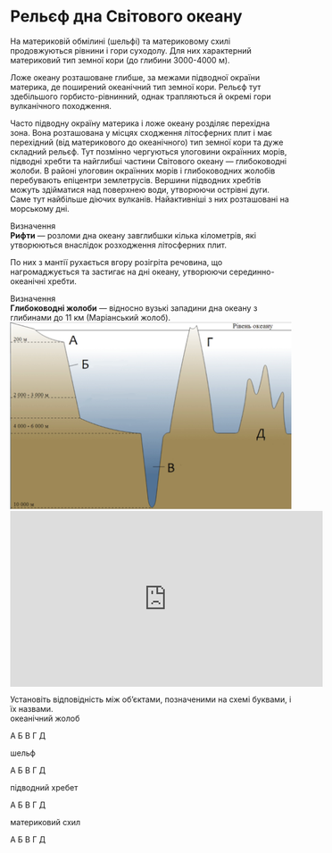 Рельєф дна Свiтового океану
===========================

На материковій обмілині (<span class="p1">шельфі</span>) та <span class="p1">материковому схилі</span> продовжуються рівнини і гори суходолу. Для них характерний материковий тип земної кори (до глибини 3000-4000 м).

<span class="p1">Ложе океану</span> розташоване глибше, за межами підводної окраїни материка, де поширений океанічний тип земної кори. Рельєф тут здебільшого горбисто-рівнинний, однак трапляються й окремі гори вулканічного походження.

Часто підводну окраїну материка і ложе океану розділяє <span class="p1">перехідна зона</span>. Вона розташована у місцях сходження літосферних плит і має перехідний (від материкового до океанічного) тип земної кори та дуже складний рельєф. Тут позмінно чергуються улоговини окраїнних морів, підводні хребти та найглибші частини Світового океану — глибоководні жолоби. В районі улоговин окраїнних морів і глибоководних жолобів перебувають епіцентри землетрусів. Вершини підводних хребтів можуть здійматися над поверхнею води, утворюючи острівні дуги. Саме тут найбільше діючих вулканів. Найактивніші з них розташовані на морському дні.

<div class="eoz-wrap">
<span class="eoz">Визначення</span>
<div class="eoz-text">
<b>Рифти</b> — розломи дна океану завглибшки кiлька кiлометрiв, якi утворюються внаслiдок розходження лiтосферних плит.
</div>
</div>

По них з мантії рухається вгору розігріта речовина, що нагромаджується та застигає на дні океану, утворюючи серединно-океанічні хребти.

<div class="eoz-wrap">
<span class="eoz">Визначення</span>
<div class="eoz-text">
<b>Глибоководнi жолоби</b> — вiдносно вузькi западини дна океану з глибинами до 11 км (Марiанський жолоб).
</div>
</div>

<img src="q5.9.jpg">

<div class="fluidMedia">
<iframe align="center" width="560" height="315" src="https://www.youtube.com/embed/USy5XJhx5oM" frameborder="0" allowfullscreen></iframe>
</div>
<div class="popup">
</div>

<quiz>
<question>
<p>Установіть відповідність між об’єктами, позначеними на схемі буквами, і  їх назвами.<br>
океанічний жолоб</p>
<answer>А</answer>
<answer>Б</answer>
<answer correct>В</answer>
<answer>Г</answer>
<answer>Д</answer>
</question>
<question>
<p>шельф </p>
<answer correct>А</answer>
<answer>Б</answer>
<answer>В</answer>
<answer>Г</answer>
<answer>Д</answer>
</question>
<question>
<p>підводний хребет </p>
<answer>А</answer>
<answer>Б</answer>
<answer>В</answer>
<answer>Г</answer>
<answer correct>Д</answer>
</question>
<question><p>материковий схил</p>
<answer>А</answer>
<answer correct>Б</answer>
<answer>В</answer>
<answer>Г</answer>
<answer>Д</answer>
</question>
</quiz>